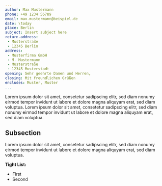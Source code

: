 ```yaml
---
author: Max Mustermann
phone: +49 1234 56789
email: max.mustermann@beispiel.de
date: \today
place: Berlin
subject: Insert subject here
return-address:
 - Musterstraße
 - 12345 Berlin
address:
 - Musterfirma GmbH
 - M. Mustermann
 - Musterstraße
 - 12345 Musterstadt
opening: Sehr geehrte Damen und Herren,
closing: Mit freundlichen Grüßen
encludes: Muster, Muster
...
```


Lorem ipsum dolor sit amet, consetetur sadipscing elitr, sed diam nonumy eirmod tempor invidunt ut labore et dolore magna aliquyam erat, sed diam voluptua. Lorem ipsum dolor sit amet, consetetur sadipscing elitr, sed diam nonumy eirmod tempor invidunt ut labore et dolore magna aliquyam erat, sed diam voluptua. 

## Subsection

Lorem ipsum dolor sit amet, consetetur sadipscing elitr, sed diam nonumy eirmod tempor invidunt ut labore et dolore magna aliquyam erat, sed diam voluptua. 

**Tight List:**

- First
- Second
